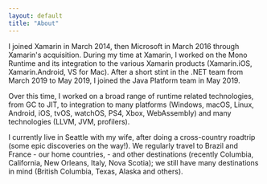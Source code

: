 ```yaml
---
layout: default
title: "About"
---
```


I joined Xamarin in March 2014, then Microsoft in March 2016 through Xamarin's acquisition. During my time at Xamarin, I worked on the Mono Runtime and its integration to the various Xamarin products (Xamarin.iOS, Xamarin.Android, VS for Mac). After a short stint in the .NET team from March 2019 to May 2019, I joined the Java Platform team in May 2019.

Over this time, I worked on a broad range of runtime related technologies, from GC to JIT, to integration to many platforms (Windows, macOS, Linux, Android, iOS, tvOS, watchOS, PS4, Xbox, WebAssembly) and many technologies (LLVM, JVM, profilers).

I currently live in Seattle with my wife, after doing a cross-country roadtrip (some epic discoveries on the way!). We regularly travel to Brazil and France - our home countries, - and other destinations (recently Columbia, California, New Orleans, Italy, Nova Scotia); we still have many destinations in mind (British Columbia, Texas, Alaska and others).

